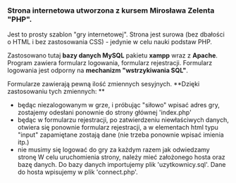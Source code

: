 ### **Strona internetowa utworzona z kursem Mirosława Zelenta "PHP".** 
Jest to prosty szablon "gry internetowej". Strona jest surowa (bez dbałości o HTML i bez zastosowania CSS) - jedynie w celu nauki podstaw PHP.

Zastosowano tutaj **bazy danych MySQL** pakietu **xampp** wraz z **Apache**. 
Program zawiera formularz logowania, formularz rejestracji. 
Formularz logowania jest odporny na **mechanizm "wstrzykiwania SQL"**.

Formularze zawierają pewną ilość zmiennych sesyjnych. **Dzięki zastosowaniu tych zmiennych: **
- będąc niezalogowanym w grze, i próbując "siłowo" wpisać adres gry, zostajemy odesłani ponownie do strony głównej 'index.php'
- będąc w formularzu rejestracji, po zatwierdzeniu niewłaściwych danych, otwiera się ponownie formularz rejestracji, a w elementach html typu "input" zapamiętane zostają dane (nie trzeba ponownie wpisać imienia itp.)
- nie musimy się logować do gry za każdym razem jak odwiedzamy stronę
W celu uruchomienia strony, należy mieć założonego hosta oraz bazę danych.
Do bazy danych importujemy plik 'uzytkownicy.sql'.
Dane do hosta wpisujemy w plik 'connect.php'.
